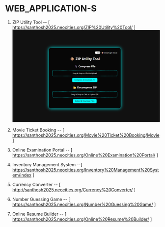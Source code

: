 # WEB_APPLICATION-S

1. ZIP Utility Tool -- [ https://santhosh2025.neocities.org/ZIP%20Utility%20Tool/ ]
 ![image alt](https://github.com/A-Santhosh-Hub/WEB_APPLICATION-S/blob/main/ZIP%20Utility%20Tool/Screenshot%202025-07-03%20204317.png)




3. Movie Ticket Booking -- [ https://santhosh2025.neocities.org/Movie%20Ticket%20Booking/Movie ]
4. Online Examination Portal  --  [ https://santhosh2025.neocities.org/Online%20Examination%20Portal/ ]
5. Inventory Management System  --[ https://santhosh2025.neocities.org/Inventory%20Management%20System/Index ]
6. Currency Converter -- [ http://santhosh2025.neocities.org/Currency%20Converter/ ]
7. Number Guessing Game  -- [ https://santhosh2025.neocities.org/Number%20Guessing%20Game/ ]
8. Online Resume Builder -- [ https://santhosh2025.neocities.org/Online%20Resume%20Builder/ ]
